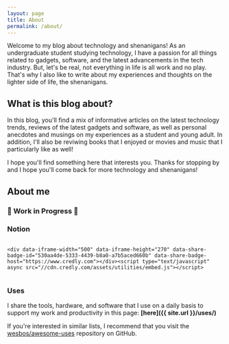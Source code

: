 ```yaml
---
layout: page
title: About
permalink: /about/
---
```


Welcome to my blog about technology and shenanigans! As an undergraduate student studying technology, I have a passion for all things related to gadgets, software, and the latest advancements in the tech industry. But, let's be real, not everything in life is all work and no play. That's why I also like to write about my experiences and thoughts on the lighter side of life, the shenanigans.

## What is this blog about?

In this blog, you'll find a mix of informative articles on the latest technology trends, reviews of the latest gadgets and software, as well as personal anecdotes and musings on my experiences as a student and young adult. In addition, I'll also be reviwing books that I enjoyed or movies and music that I particularly like as well!

I hope you'll find something here that interests you. Thanks for stopping by and I hope you'll come back for more technology and shenanigans!

## About me

### 🚧 Work in Progress 🚧

### Notion

<div style="display: flex; justify-content: center;">

    <div data-iframe-width="500" data-iframe-height="270" data-share-badge-id="530aa4de-5333-4439-b8a0-a7b5aced660b" data-share-badge-host="https://www.credly.com"></div><script type="text/javascript" async src="//cdn.credly.com/assets/utilities/embed.js"></script>

</div>

### Uses

I share the tools, hardware, and software that I use on a daily basis to support my work and productivity in this page:
**[here]({{ site.url }}/uses/)**

If you're interested in similar lists, I recommend that you visit the [wesbos/awesome-uses](https://github.com/wesbos/awesome-uses) repository on GitHub.
